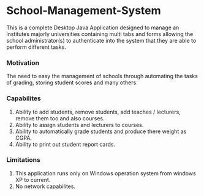 # School-Management-System
This is a complete Desktop Java Application designed to manage an institutes majorly universities containing multi tabs and forms 
allowing the school administrator(s) to authenticate into the system that they are able to perform different tasks.
<h3>Motivation</h3>
The need to easy the management of schools through automating the tasks of grading, storing student scores and many others.
<h3>Capabilites</h3>
<ol>
  <li>Ability to add students, remove students, add teaches / lecturers, remove them too and also courses.</li>
  <li>Ability to assign students and lecturers to courses.</li>
  <li>Ability to automatically grade students and produce there weight as CGPA.</li>
  <li>Ability to print out student report cards.</li>   
  </ol>
<h3>Limitations</h3>
<ol>
  <li>This application runs only on Windows operation system from windows XP to current.</li>
  <li>No network capabilites.</li>
  </ol>
